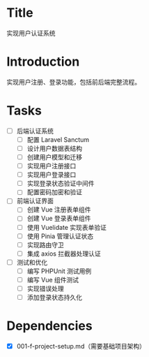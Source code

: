 # Title
实现用户认证系统

# Introduction
实现用户注册、登录功能，包括前后端完整流程。

# Tasks
- [ ] 后端认证系统
  - [ ] 配置 Laravel Sanctum
  - [ ] 设计用户数据表结构
  - [ ] 创建用户模型和迁移
  - [ ] 实现用户注册接口
  - [ ] 实现用户登录接口
  - [ ] 实现登录状态验证中间件
  - [ ] 配置密码加密和验证

- [ ] 前端认证界面
  - [ ] 创建 Vue 注册表单组件
  - [ ] 创建 Vue 登录表单组件
  - [ ] 使用 Vuelidate 实现表单验证
  - [ ] 使用 Pinia 管理认证状态
  - [ ] 实现路由守卫
  - [ ] 集成 axios 拦截器处理认证

- [ ] 测试和优化
  - [ ] 编写 PHPUnit 测试用例
  - [ ] 编写 Vue 组件测试
  - [ ] 实现错误处理
  - [ ] 添加登录状态持久化

# Dependencies
- [x] 001-f-project-setup.md（需要基础项目架构） 